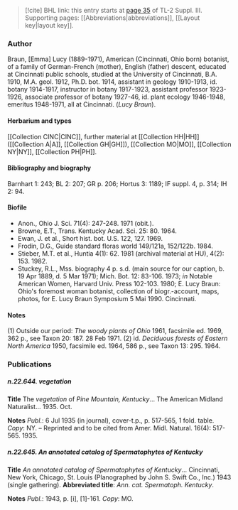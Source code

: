 > [!cite] BHL link: this entry starts at [page 35](https://www.biodiversitylibrary.org/item/103861#page/45/mode/1up) of TL-2 Suppl. III.
> Supporting pages: [[Abbreviations|abbreviations]], [[Layout key|layout key]].

### Author

Braun, \[Emma\] Lucy (1889-1971), American (Cincinnati, Ohio born) botanist, of a family of German-French (mother), English (father) descent, educated at Cincinnati public schools, studied at the University of Cincinnati, B.A. 1910, M.A. geol. 1912, Ph.D. bot. 1914, assistant in geology 1910-1913, id. botany 1914-1917, instructor in botany 1917-1923, assistant professor 1923-1926, associate professor of botany 1927-46, id. plant ecology 1946-1948, emeritus 1948-1971, all at Cincinnati. (*Lucy Braun*).

#### Herbarium and types

[[Collection CINC|CINC]], further material at [[Collection HH|HH]]([[Collection A|A]], [[Collection GH|GH]]), [[Collection MO|MO]], [[Collection NY|NY]], [[Collection PH|PH]].

#### Bibliography and biography

Barnhart 1: 243; BL 2: 207; GR p. 206; Hortus 3: 1189; IF suppl. 4, p. 314; IH 2: 94.

#### Biofile

- Anon., Ohio J. Sci. 71(4): 247-248. 1971 (obit.).
- Browne, E.T., Trans. Kentucky Acad. Sci. 25: 80. 1964.
- Ewan, J. et al., Short hist. bot. U.S. 122, 127. 1969.
- Frodin, D.G., Guide standard floras world 149/121a, 152/122b. 1984.
- Stieber, M.T. et al., Huntia 4(1): 62. 1981 (archival material at HU), 4(2): 153. 1982.
- Stuckey, R.L., Mss. biography 4 p. s.d. (main source for our caption, b. 19 Apr 1889, d. 5 Mar 1971); Mich. Bot. 12: 83-106. 1973; *in* Notable American Women, Harvard Univ. Press 102-103. 1980; E. Lucy Braun: Ohio's foremost woman botanist, collection of biogr.-account, maps, photos, for E. Lucy Braun Symposium 5 Mai 1990. Cincinnati.

#### Notes

(1) Outside our period: *The woody plants of Ohio* 1961, facsimile ed. 1969, 362 p., see Taxon 20: 187. 28 Feb 1971.
(2) id. *Deciduous forests of Eastern North America* 1950, facsimile ed. 1964, 586 p., see Taxon 13: 295. 1964.

### Publications

##### n.22.644. vegetation

**Title**
The *vegetation* of *Pine Mountain, Kentucky*... The American Midland Naturalist... 1935. Oct.

**Notes**
*Publ*.: 6 Jul 1935 (in journal), cover-t.p., p. 517-565, 1 fold. table. *Copy*: NY. – Reprinted and to be cited from Amer. Midl. Natural. 16(4): 517-565. 1935.

##### n.22.645. An annotated catalog of Spermatophytes of Kentucky

**Title**
*An annotated catalog of Spermatophytes of Kentucky*... Cincinnati, New York, Chicago, St. Louis (Planographed by John S. Swift Co., Inc.) 1943 (single gathering).
**Abbreviated title**: *Ann. cat. Spermatoph. Kentucky*.

**Notes**
*Publ*.: 1943, p. \[i\], \[1\]-161. *Copy*: MO.

